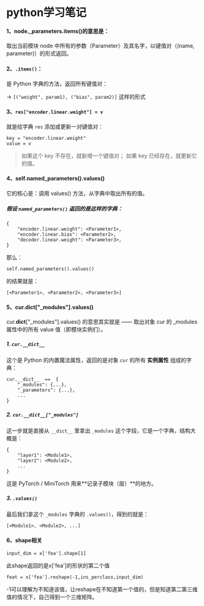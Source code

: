 # python学习笔记

#### 1、node._parameters.items()的意思是：

取出当前模块 node 中所有的参数（Parameter）及其名字，以键值对（(name, parameter)）的形式返回。

#### 2、**`.items()`**：

是 Python 字典的方法，返回所有键值对：

 → `[("weight", param1), ("bias", param2)]` 这样的形式

#### 3、`res["encoder.linear.weight"] = v`

就是给字典 `res` 添加或更新一对键值对：

```
key = "encoder.linear.weight"
value = v
```

> 如果这个 key 不存在，就新增一个键值对；
>  如果 key 已经存在，就更新它的值。

#### 4、self.named_parameters().values()

它的核心是：调用 values() 方法，从字典中取出所有的值。

##### 假设 `named_parameters()` 返回的是这样的字典：

```
{
    "encoder.linear.weight": <Parameter1>,
    "encoder.linear.bias": <Parameter2>,
    "decoder.linear.weight": <Parameter3>,
}
```

那么：

```
self.named_parameters().values()
```

的结果就是：

```
[<Parameter1>, <Parameter2>, <Parameter3>]
```

#### 5、cur.__dict__["_modules"].values()

cur.__dict__["_modules"].values()
的意思其实就是 —— 取出对象 cur 的 _modules 属性中的所有 value 值（即模块实例们）。

#####  1. `cur.__dict__`

这个是 Python 的内置魔法属性，返回的是对象 `cur` 的所有 **实例属性** 组成的字典：

```
cur.__dict__  ==  {
    "_modules": {...}, 
    "_parameters": {...},
    ...
}
```

##### 2. `cur.__dict__["_modules"]`

这一步就是直接从 `__dict__` 里拿出 `_modules` 这个字段，它是一个字典，结构大概是：

```
{
    "layer1": <Module1>,
    "layer2": <Module2>,
    ...
}
```

这是 PyTorch / MiniTorch 用来**记录子模块（层）**的地方。

##### 3. `.values()`

最后我们拿这个 `_modules` 字典的 `.values()`，得到的就是：

```
[<Module1>, <Module2>, ...]
```

#### 6、shape相关

```
input_dim = x['fea'].shape[1]
```

此shape返回的是x['fea']的形状的第二个值

```
feat = x['fea'].reshape(-1,ins_perclass,input_dim)
```

-1可以理解为不知道该值，让reshape在不知道第一个值的，但是知道第二第三维值的情况下，自己得到一个三维矩阵。